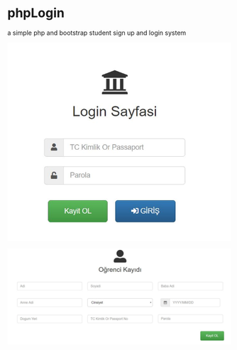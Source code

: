 # phpLogin
a simple php and bootstrap student sign up and login system 

![](https://github.com/daniMusli/phpLogin/blob/master/img1.jpg)

![](https://github.com/daniMusli/phpLogin/blob/master/img2.jpg)

